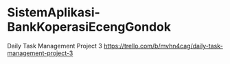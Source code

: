 # SistemAplikasi-BankKoperasiEcengGondok

Daily Task Management Project 3
https://trello.com/b/mvhn4cag/daily-task-management-project-3